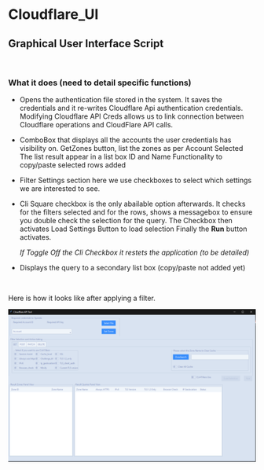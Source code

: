 
# Cloudflare_UI 

## Graphical User Interface Script

<br>

### What it does (need to detail specific functions)

* Opens the authentication file stored in the system.
   It saves the credentials and it re-writes Cloudflare Api authentication credentials.
   Modifying Cloudflare API Creds allows us to link connection between Cloudflare operations and CloudFlare API calls.

* ComboBox that displays all the accounts the user credentials has visibility on.
   GetZones button, list the zones as per Account Selected
   The list result appear in a list box ID and Name
   Functionality to copy/paste selected rows added

* Filter Settings section here we use checkboxes to select which settings we are interested
  to see.
* Cli Square checkbox is the only abailable option afterwards.
  It checks for the filters selected and for the rows, shows a messagebox to ensure you double check the selection for the query.
  The Checkbox then activates Load Settings Button to load selection
  Finally the **Run** button activates.
  
  _If Toggle Off the Cli Checkbox it restets the application (to be detailed)_

    
* Displays the query to a secondary list box (copy/paste not added yet)

<br>

Here is how it looks like after applying a filter.

![image](img/app.png)

